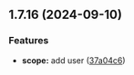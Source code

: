 ## 1.7.16 (2024-09-10)


### Features

* **scope:** add user ([37a04c6](https://github.com/miaowenjing/mono_test/commit/37a04c6ed1f6879a3cba9622f77f0ea105b5aa69))




